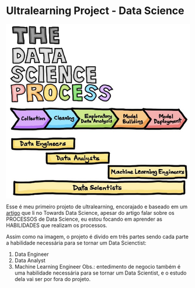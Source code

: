 # Ultralearning Project - Data Science
<p align="center">
<img  src='readme-images/dataScienceProcess.jpeg' style='display:block; margin:0 auto'>
</p>

Esse é meu primeiro projeto de ultralearning, encorajado e baseado em um [artigo](https://towardsdatascience.com/the-data-science-process-a19eb7ebc41b) que li no Towards Data Science, apesar do artigo falar sobre os PROCESSOS de Data Science, eu estou focando em aprender as HABILIDADES que realizam os processos. 

Assim como na imagem, o projeto é divido em três partes sendo cada parte a habilidade necessária para se tornar um Data Scienctist: 

1. Data Engineer
2. Data Analyst
3. Machine Learning Engineer
Obs.: entedimento de negocio também é uma habilidade necessária para se tornar um Data Scientist, e o estudo dela vai ser por fora do projeto. 
